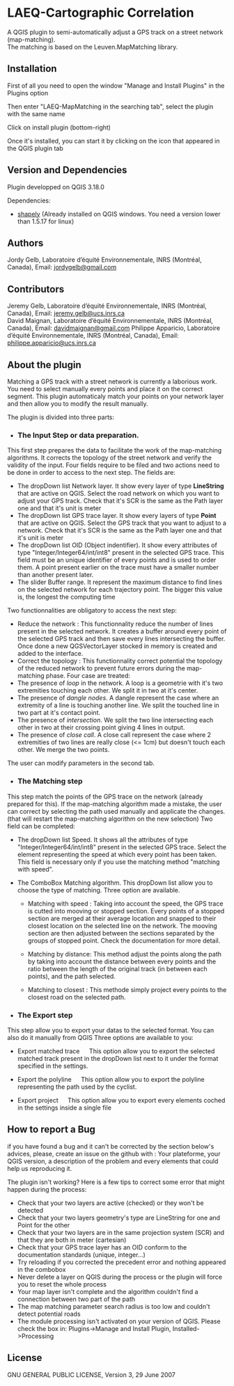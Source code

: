 # LAEQ-Cartographic Correlation

A QGIS plugin to semi-automatically adjust a GPS track on a street network (map-matching).
<br>
The matching is based on the Leuven.MapMatching library.

## Installation

First of all you need to open the window "Manage and Install Plugins" in the Plugins option <br>

[//]: # (<img src = "ressources/images/plugin_installation_1.png">) 

Then enter "LAEQ-MapMatching in the searching tab", select the plugin with the same name

[//]: # (<img src = "ressources/images/plugin_installation_2.png">)

Click on install plugin (bottom-right)

Once it's installed, you can start it by clicking on the icon that appeared in the QGIS plugin tab

[//]: # (<img src = "ressources/images/plugin_installation_3.png">)

## Version and Dependencies

Plugin developped on QGIS 3.18.0

Dependencies: 

- [shapely](https://pypi.org/project/Shapely/) 
(Already installed on QGIS windows. You need a version lower than 1.5.17 for linux)

## Authors
Jordy Gelb, Laboratoire d’équité Environnementale, INRS (Montréal, Canada), Email: jordygelb@gmail.com
## Contributors
Jeremy Gelb, Laboratoire d’équité Environnementale, INRS (Montréal, Canada), Email: jeremy.gelb@ucs.inrs.ca <br>
David Maignan, Laboratoire d’équité Environnementale, INRS (Montréal, Canada), Email: davidmaignan@gmail.com
Philippe Apparicio, Laboratoire d’équité Environnementale, INRS (Montréal, Canada), Email: philippe.apparicio@ucs.inrs.ca<br>

## About the plugin

Matching a GPS track with a street network is currently a laborious work. You need to select manually every points and place it on the correct segment.
This plugin automaticaly match your points on your network layer and then allow you to modify the result manually. <br>

The plugin is divided into three parts: <br>

- ### **The Input Step or data preparation**. 

This first step prepares the data to facilitate the work of the map-matching algorithms. It corrects the topology of the street network and verify the validity of the input.
Four fields require to be filed and two actions need to be done in order to access to the next step.
The fields are:
- The dropDown list Network layer. It show every layer of type **LineString** that are active on QGIS. Select the road network on which you want to adjust your GPS track. Check that it's SCR is the same as the Path layer one and that it's unit is meter
- The dropDown list GPS trace layer. It show every layers of type **Point** that are active on QGIS. Select the GPS track that you want to adjust to a network. Check that it's SCR is the same as the Path layer one and that it's unit is meter
- The dropDown list OID (Object indentifier). It show every attributes of type "Integer/Integer64/int/int8" present in the selected GPS trace. This field must be an unique identifier of every points and is used to order them. A point present earlier on the trace must have a smaller number than another present later.
- The slider Buffer range. It represent the maximum distance to find lines on the selected network for each trajectory point. The bigger this value is, the longest the computing time

Two functionnalities are obligatory to access the next step:
- Reduce the network : This functionnality reduce the number of lines present in the selected network. It creates a buffer around every point of the selected GPS track and then save every lines intersecting the buffer. Once done a new QGSVectorLayer stocked in memory is created and added to the interface.
- Correct the topology : This functionnality correct potential the topology of the reduced network to prevent future errors during the map-matching phase. Four case are treated:
- The presence of *loop* in the network. A loop is a geometrie with it's two extremities touching each other. We split it in two at it's center.
- The presence of *dangle nodes*. A dangle represent the case where an extremity of a line is touching another line. We split the touched line in two part at it's contact point.
- The presence of *intersection*. We split the two line intersecting each other in two at their crossing point giving 4 lines in output.
- The presence of *close call*. A close call represent the case where 2 extremities of two lines are really close (<= 1cm) but doesn't touch each other. We merge the two points.
    
The user can modify parameters in the second tab.

- ### **The Matching step**

This step match the points of the GPS trace on the network (already prepared for this). If the map-matching algorithm made a mistake, the user can correct by selecting the path used manually and applicate the changes. (that will restart the map-matching algorithm on the new selection)
Two field can be completed:

- The dropDown list Speed. It shows all the attributes of type "Integer/Integer64/int/int8" present in the selected GPS trace. Select the element representing the speed at which every point has been taken. This field is necessary only if you use the matching method "matching with speed".

- The ComboBox Matching algorithm. This dropDown list allow you to choose the type of matching. Three option are available.

    - Matching with speed : Taking into account the speed, the GPS trace is cutted into mooving or stopped section. Every points of a stopped section are merged at their average location and snapped to their closest location on the selected line on the network. The mooving section are then adjusted between the sections separated by the groups of stopped point. Check the documentation for more detail.

    - Matching by distance: This method adjust the points along the path by taking into account the distance between every points and the ratio between the length of the original track (in between each points), and the path selected.

    - Matching to closest : This methode simply project every points to the closest road on the selected path.


- ### **The Export step**
This step allow you to export your datas to the selected format. You can also do it manually from QGIS
Three options are available to you:

- Export matched trace
  This option allow you to export the selected matched track present in the dropDown list next to it under the format specified in the settings.

- Export the polyline
  This option allow you to export the polyline representing the path used by the cyclist.

- Export project
  This option allow you to export every elements coched in the settings inside a single file 

## How to report a Bug
if you have found a bug and it can't be corrected by the section below's advices, please, create an issue on the github with : Your plateforme, your QGIS version, a description of the problem and every elements that could help us reproducing it.

The plugin isn't working? Here is a few tips to correct some error that might happen during the process:
- Check that your two layers are active (checked) or they won't be detected
- Check that your two layers geometry's type are LineString for one and Point for the other
- Check that your two layers are in the same projection system (SCR) and that they are both in meter (cartesian)
-  Check that your GPS trace layer has an OID conform to the documentation standards (unique, integer...)
- Try reloading if you corrected the precedent error and nothing appeared in the combobox
- Never delete a layer on QGIS during the process or the plugin will force you to reset the whole process
- Your map layer isn't complete and the algorithm couldn't find a connection between two part of the path
- The map matching parameter search radius is too low and couldn't detect potential roads
- The module processing isn't activated on your version of QGIS. Please check the box in: Plugins->Manage and Install Plugin, Installed->Processing
   

## License
GNU GENERAL PUBLIC LICENSE, Version 3, 29 June 2007




